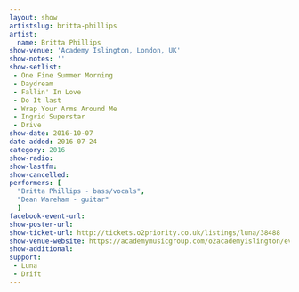 ```yaml
---
layout: show
artistslug: britta-phillips
artist:
  name: Britta Phillips
show-venue: 'Academy Islington, London, UK'
show-notes: ''
show-setlist: 
 - One Fine Summer Morning
 - Daydream
 - Fallin' In Love
 - Do It last
 - Wrap Your Arms Around Me
 - Ingrid Superstar
 - Drive
show-date: 2016-10-07
date-added: 2016-07-24
category: 2016
show-radio: 
show-lastfm: 
show-cancelled: 
performers: [
  "Britta Phillips - bass/vocals",
  "Dean Wareham - guitar"
  ]
facebook-event-url: 
show-poster-url: 
show-ticket-url: http://tickets.o2priority.co.uk/listings/luna/38488
show-venue-website: https://academymusicgroup.com/o2academyislington/events/823430/luna-playing-penthouse-full-tickets
show-additional: 
support:
 - Luna
 - Drift
---
```

